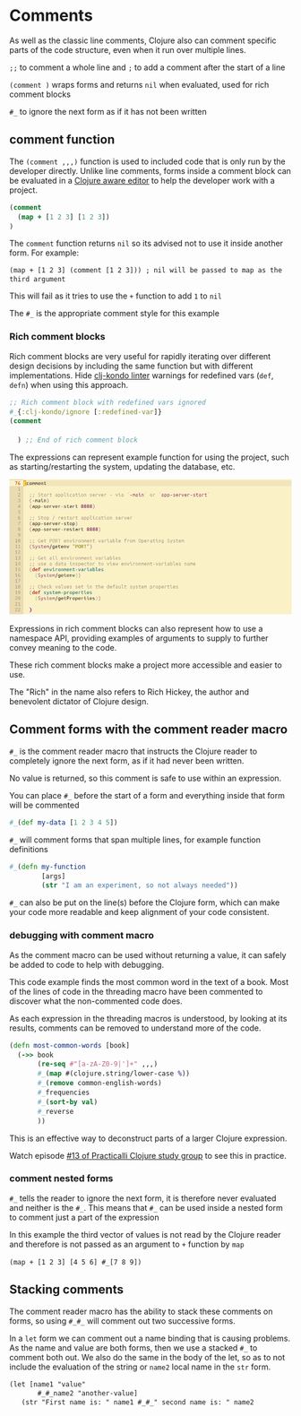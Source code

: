 # Comments
As well as the classic line comments, Clojure also can comment specific parts of the code structure, even when it run over multiple lines.

`;;` to comment a whole line and `;` to add a comment after the start of a line

`(comment )` wraps forms and returns `nil` when evaluated, used for rich comment blocks

`#_` to ignore the next form as if it has not been written


## comment function
The `(comment ,,,)` function is used to included code that is only run by the developer directly. Unlike line comments, forms inside a comment block can be evaluated in a [Clojure aware editor](/clojure-editors/) to help the developer work with a project.

```clojure
(comment
  (map + [1 2 3] [1 2 3])
)
```

The `comment` function returns `nil` so its advised not to use it inside another form.  For example:

```
(map + [1 2 3] (comment [1 2 3])) ; nil will be passed to map as the third argument
```

This will fail as it tries to use the `+` function to add `1` to `nil`

The `#_` is the appropriate comment style for this example


### Rich comment blocks
Rich comment blocks are very useful for rapidly iterating over different design decisions by including the same function but with different implementations.  Hide [clj-kondo linter](/clojure-tools/install/install-clojure.html#clj-kondo-static-analyser--linter) warnings for redefined vars (`def`, `defn`) when using this approach.

```clojure
;; Rich comment block with redefined vars ignored
#_{:clj-kondo/ignore [:redefined-var]}
(comment

  ) ;; End of rich comment block
```

The expressions can represent example function for using the project, such as starting/restarting the system, updating the database, etc.

![Practicalli Clojure Repl Driven Development - Rich comment blocks example](/images/practicalli-clojure-repl-driven-development-rich-comment-blocks.png)

Expressions in rich comment blocks can also represent how to use a namespace API, providing examples of arguments to supply to further convey meaning to the code.

These rich comment blocks make a project more accessible and easier to use.

The "Rich" in the name also refers to Rich Hickey, the author and benevolent dictator of Clojure design.


## Comment forms with the comment reader macro
`#_` is the comment reader macro that instructs the Clojure reader to completely ignore the next form, as if it had never been written.

No value is returned, so this comment is safe to use within an expression.

You can place `#_` before the start of a form and everything inside that form will be commented


```clojure
#_(def my-data [1 2 3 4 5])
```

`#_` will comment forms that span multiple lines, for example function definitions

```clojure
#_(defn my-function
        [args]
        (str "I am an experiment, so not always needed"))
```

`#_` can also be put on the line(s) before the Clojure form, which can make your code more readable and keep alignment of your code consistent.

### debugging with comment macro
As the comment macro can be used without returning a value, it can safely be added to code to help with debugging.

This code example finds the most common word in the text of a book.  Most of the lines of code in the threading macro have been commented to discover what the non-commented code does.

As each expression in the threading macros is understood, by looking at its results, comments can be removed to understand more of the code.

```clojure
(defn most-common-words [book]
  (->> book
       (re-seq #"[a-zA-Z0-9|']+" ,,,)
       #_(map #(clojure.string/lower-case %))
       #_(remove common-english-words)
       #_frequencies
       #_(sort-by val)
       #_reverse
       ))
```

This is an effective way to deconstruct parts of a larger Clojure expression.

Watch episode [#13 of Practicalli Clojure study group](https://youtu.be/ZkemmMgXT08?t=2015) to see this in practice.

### comment nested forms
`#_` tells the reader to ignore the next form, it is therefore never evaluated and neither is the `#_`.  This means that `#_` can be used inside a nested form to comment just a part of the expression

In this example the third vector of values is not read by the Clojure reader and therefore is not passed as an argument to `+` function by `map`

`(map + [1 2 3] [4 5 6] #_[7 8 9])`


## Stacking comments

The comment reader macro has the ability to stack these comments on forms, so using `#_#_` will comment out two successive forms.

In a `let` form we can comment out a name binding that is causing problems.  As the name and value are both forms, then we use a stacked `#_` to comment both out.
We also do the same in the body of the let, so as to not include the evaluation of the string or `name2` local name in the `str` form.

```
(let [name1 "value"
       #_#_name2 "another-value]
   (str "First name is: " name1 #_#_" second name is: " name2
```
